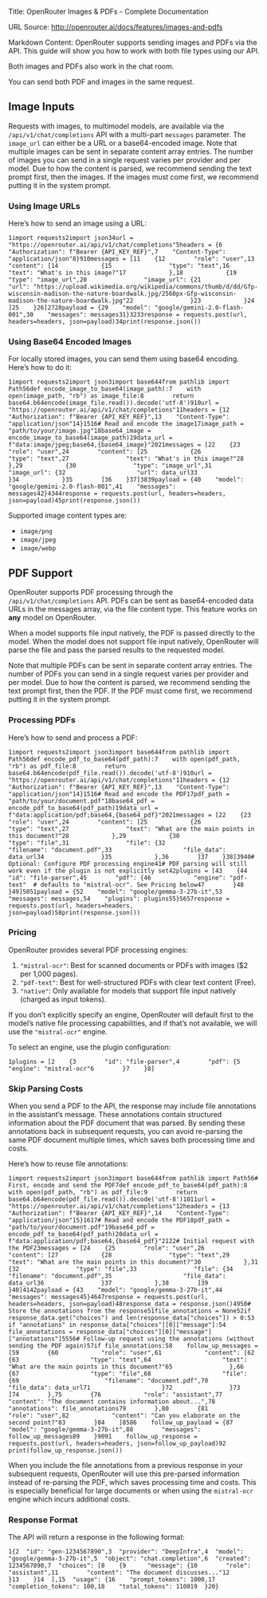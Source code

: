 Title: OpenRouter Images & PDFs - Complete Documentation

URL Source: http://openrouter.ai/docs/features/images-and-pdfs

Markdown Content:
OpenRouter supports sending images and PDFs via the API. This guide will show you how to work with both file types using our API.

Both images and PDFs also work in the chat room.

You can send both PDF and images in the same request.

## Image Inputs

Requests with images, to multimodel models, are available via the `/api/v1/chat/completions` API with a multi-part `messages` parameter. The `image_url` can either be a URL or a base64-encoded image. Note that multiple images can be sent in separate content array entries. The number of images you can send in a single request varies per provider and per model. Due to how the content is parsed, we recommend sending the text prompt first, then the images. If the images must come first, we recommend putting it in the system prompt.

### Using Image URLs

Here’s how to send an image using a URL:

`1import requests2import json34url = "https://openrouter.ai/api/v1/chat/completions"5headers = {6    "Authorization": f"Bearer {API_KEY_REF}",7    "Content-Type": "application/json"8}910messages = [11    {12        "role": "user",13        "content": [14            {15                "type": "text",16                "text": "What's in this image?"17            },18            {19                "type": "image_url",20                "image_url": {21                    "url": "https://upload.wikimedia.org/wikipedia/commons/thumb/d/dd/Gfp-wisconsin-madison-the-nature-boardwalk.jpg/2560px-Gfp-wisconsin-madison-the-nature-boardwalk.jpg"22                }23            }24        ]25    }26]2728payload = {29    "model": "google/gemini-2.0-flash-001",30    "messages": messages31}3233response = requests.post(url, headers=headers, json=payload)34print(response.json())`

### Using Base64 Encoded Images

For locally stored images, you can send them using base64 encoding. Here’s how to do it:

`1import requests2import json3import base644from pathlib import Path56def encode_image_to_base64(image_path):7    with open(image_path, "rb") as image_file:8        return base64.b64encode(image_file.read()).decode('utf-8')910url = "https://openrouter.ai/api/v1/chat/completions"11headers = {12    "Authorization": f"Bearer {API_KEY_REF}",13    "Content-Type": "application/json"14}1516# Read and encode the image17image_path = "path/to/your/image.jpg"18base64_image = encode_image_to_base64(image_path)19data_url = f"data:image/jpeg;base64,{base64_image}"2021messages = [22    {23        "role": "user",24        "content": [25            {26                "type": "text",27                "text": "What's in this image?"28            },29            {30                "type": "image_url",31                "image_url": {32                    "url": data_url33                }34            }35        ]36    }37]3839payload = {40    "model": "google/gemini-2.0-flash-001",41    "messages": messages42}4344response = requests.post(url, headers=headers, json=payload)45print(response.json())`

Supported image content types are:

- `image/png`
- `image/jpeg`
- `image/webp`

## PDF Support

OpenRouter supports PDF processing through the `/api/v1/chat/completions` API. PDFs can be sent as base64-encoded data URLs in the messages array, via the file content type. This feature works on **any** model on OpenRouter.

When a model supports file input natively, the PDF is passed directly to the model. When the model does not support file input natively, OpenRouter will parse the file and pass the parsed results to the requested model.

Note that multiple PDFs can be sent in separate content array entries. The number of PDFs you can send in a single request varies per provider and per model. Due to how the content is parsed, we recommend sending the text prompt first, then the PDF. If the PDF must come first, we recommend putting it in the system prompt.

### Processing PDFs

Here’s how to send and process a PDF:

`1import requests2import json3import base644from pathlib import Path56def encode_pdf_to_base64(pdf_path):7    with open(pdf_path, "rb") as pdf_file:8        return base64.b64encode(pdf_file.read()).decode('utf-8')910url = "https://openrouter.ai/api/v1/chat/completions"11headers = {12    "Authorization": f"Bearer {API_KEY_REF}",13    "Content-Type": "application/json"14}1516# Read and encode the PDF17pdf_path = "path/to/your/document.pdf"18base64_pdf = encode_pdf_to_base64(pdf_path)19data_url = f"data:application/pdf;base64,{base64_pdf}"2021messages = [22    {23        "role": "user",24        "content": [25            {26                "type": "text",27                "text": "What are the main points in this document?"28            },29            {30                "type": "file",31                "file": {32                    "filename": "document.pdf",33                    "file_data": data_url34                }35            },36        ]37    }38]3940# Optional: Configure PDF processing engine41# PDF parsing will still work even if the plugin is not explicitly set42plugins = [43    {44        "id": "file-parser",45        "pdf": {46            "engine": "pdf-text"  # defaults to "mistral-ocr". See Pricing below47        }48    }49]5051payload = {52    "model": "google/gemma-3-27b-it",53    "messages": messages,54    "plugins": plugins55}5657response = requests.post(url, headers=headers, json=payload)58print(response.json())`

### Pricing

OpenRouter provides several PDF processing engines:

1.  `"mistral-ocr"`: Best for scanned documents or PDFs with images ($2 per 1,000 pages).
2.  `"pdf-text"`: Best for well-structured PDFs with clear text content (Free).
3.  `"native"`: Only available for models that support file input natively (charged as input tokens).

If you don’t explicitly specify an engine, OpenRouter will default first to the model’s native file processing capabilities, and if that’s not available, we will use the `"mistral-ocr"` engine.

To select an engine, use the plugin configuration:

`1plugins = [2    {3        "id": "file-parser",4        "pdf": {5            "engine": "mistral-ocr"6        }7    }8]`

### Skip Parsing Costs

When you send a PDF to the API, the response may include file annotations in the assistant’s message. These annotations contain structured information about the PDF document that was parsed. By sending these annotations back in subsequent requests, you can avoid re-parsing the same PDF document multiple times, which saves both processing time and costs.

Here’s how to reuse file annotations:

`1import requests2import json3import base644from pathlib import Path56# First, encode and send the PDF7def encode_pdf_to_base64(pdf_path):8    with open(pdf_path, "rb") as pdf_file:9        return base64.b64encode(pdf_file.read()).decode('utf-8')1011url = "https://openrouter.ai/api/v1/chat/completions"12headers = {13    "Authorization": f"Bearer {API_KEY_REF}",14    "Content-Type": "application/json"15}1617# Read and encode the PDF18pdf_path = "path/to/your/document.pdf"19base64_pdf = encode_pdf_to_base64(pdf_path)20data_url = f"data:application/pdf;base64,{base64_pdf}"2122# Initial request with the PDF23messages = [24    {25        "role": "user",26        "content": [27            {28                "type": "text",29                "text": "What are the main points in this document?"30            },31            {32                "type": "file",33                "file": {34                    "filename": "document.pdf",35                    "file_data": data_url36                }37            },38        ]39    }40]4142payload = {43    "model": "google/gemma-3-27b-it",44    "messages": messages45}4647response = requests.post(url, headers=headers, json=payload)48response_data = response.json()4950# Store the annotations from the response51file_annotations = None52if response_data.get("choices") and len(response_data["choices"]) > 0:53    if "annotations" in response_data["choices"][0]["message"]:54        file_annotations = response_data["choices"][0]["message"]["annotations"]5556# Follow-up request using the annotations (without sending the PDF again)57if file_annotations:58    follow_up_messages = [59        {60            "role": "user",61            "content": [62                {63                    "type": "text",64                    "text": "What are the main points in this document?"65                },66                {67                    "type": "file",68                    "file": {69                        "filename": "document.pdf",70                        "file_data": data_url71                    }72                }73            ]74        },75        {76            "role": "assistant",77            "content": "The document contains information about...",78            "annotations": file_annotations79        },80        {81            "role": "user",82            "content": "Can you elaborate on the second point?"83        }84    ]8586    follow_up_payload = {87        "model": "google/gemma-3-27b-it",88        "messages": follow_up_messages89    }9091    follow_up_response = requests.post(url, headers=headers, json=follow_up_payload)92    print(follow_up_response.json())`

When you include the file annotations from a previous response in your subsequent requests, OpenRouter will use this pre-parsed information instead of re-parsing the PDF, which saves processing time and costs. This is especially beneficial for large documents or when using the `mistral-ocr` engine which incurs additional costs.

### Response Format

The API will return a response in the following format:

`1{2  "id": "gen-1234567890",3  "provider": "DeepInfra",4  "model": "google/gemma-3-27b-it",5  "object": "chat.completion",6  "created": 1234567890,7  "choices": [8    {9      "message": {10        "role": "assistant",11        "content": "The document discusses..."12      }13    }14  ],15  "usage": {16    "prompt_tokens": 1000,17    "completion_tokens": 100,18    "total_tokens": 110019  }20}`
